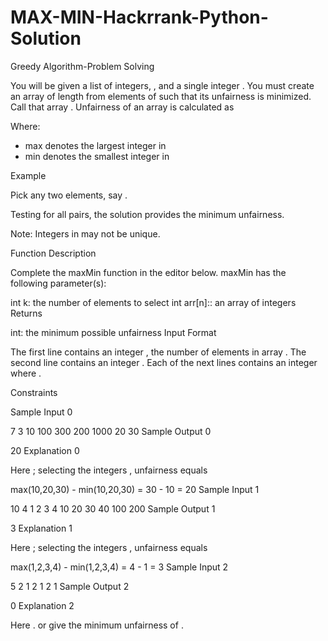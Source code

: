 # MAX-MIN-Hackrrank-Python-Solution
Greedy Algorithm-Problem Solving

You will be given a list of integers, , and a single integer . You must create an array of length  from elements of  such that its unfairness is minimized. Call that array . Unfairness of an array is calculated as

Where:
- max denotes the largest integer in 
- min denotes the smallest integer in 

Example



Pick any two elements, say .

Testing for all pairs, the solution  provides the minimum unfairness.

Note: Integers in  may not be unique.

Function Description

Complete the maxMin function in the editor below.
maxMin has the following parameter(s):

int k: the number of elements to select
int arr[n]:: an array of integers
Returns

int: the minimum possible unfairness
Input Format

The first line contains an integer , the number of elements in array .
The second line contains an integer .
Each of the next  lines contains an integer  where .

Constraints




Sample Input 0

7
3
10
100
300
200
1000
20
30
Sample Output 0

20
Explanation 0

Here ; selecting the  integers , unfairness equals

max(10,20,30) - min(10,20,30) = 30 - 10 = 20
Sample Input 1

10
4
1
2
3
4
10
20
30
40
100
200
Sample Output 1

3
Explanation 1

Here ; selecting the  integers , unfairness equals

max(1,2,3,4) - min(1,2,3,4) = 4 - 1 = 3
Sample Input 2

5
2
1
2
1
2
1
Sample Output 2

0
Explanation 2

Here .  or  give the minimum unfairness of .
